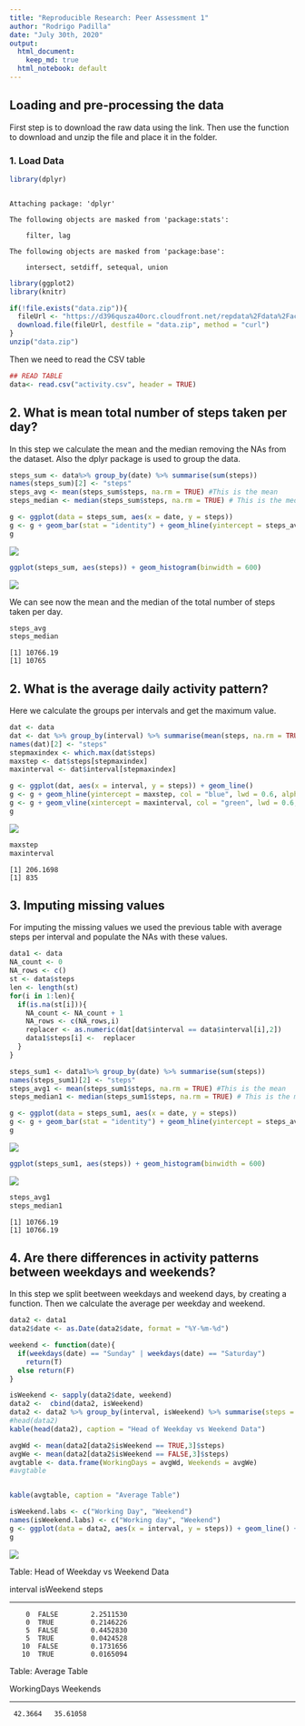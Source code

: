 ```yaml
---
title: "Reproducible Research: Peer Assessment 1"
author: "Rodrigo Padilla"
date: "July 30th, 2020"
output: 
  html_document:
    keep_md: true
  html_notebook: default
---
```





## Loading and pre-processing the data
First step is to download the raw data using the link. Then use the function to download and unzip the file and place it in the folder.

### 1. Load Data

```r
library(dplyr)
```

```

Attaching package: 'dplyr'
```

```
The following objects are masked from 'package:stats':

    filter, lag
```

```
The following objects are masked from 'package:base':

    intersect, setdiff, setequal, union
```

```r
library(ggplot2)
library(knitr)

if(!file.exists("data.zip")){
  fileUrl <- "https://d396qusza40orc.cloudfront.net/repdata%2Fdata%2Factivity.zip"
  download.file(fileUrl, destfile = "data.zip", method = "curl")
}
unzip("data.zip")
```
Then we need to read the CSV table

```r
## READ TABLE
data<- read.csv("activity.csv", header = TRUE)
```

## 2. What is mean total number of steps taken per day?
In this step we calculate the mean and the median removing the NAs from the dataset.
Also the dplyr package is used to group the data.

```r
steps_sum <- data%>% group_by(date) %>% summarise(sum(steps))
names(steps_sum)[2] <- "steps"
steps_avg <- mean(steps_sum$steps, na.rm = TRUE) #This is the mean
steps_median <- median(steps_sum$steps, na.rm = TRUE) # This is the median

g <- ggplot(data = steps_sum, aes(x = date, y = steps)) 
g <- g + geom_bar(stat = "identity") + geom_hline(yintercept = steps_avg, color = "blue")
g
```

![](PA1_template_files/figure-html/unnamed-chunk-3-1.png)<!-- -->

```r
ggplot(steps_sum, aes(steps)) + geom_histogram(binwidth = 600)
```

![](PA1_template_files/figure-html/unnamed-chunk-3-2.png)<!-- -->

We can see now the mean and the median of the total number of steps taken per day.


```r
steps_avg
steps_median
```

```
[1] 10766.19
[1] 10765
```



## 2. What is the average daily activity pattern?
Here we calculate the groups per intervals and get the maximum value.


```r
dat <- data
dat <- dat %>% group_by(interval) %>% summarise(mean(steps, na.rm = TRUE))
names(dat)[2] <- "steps"
stepmaxindex <- which.max(dat$steps)
maxstep <- dat$steps[stepmaxindex]
maxinterval <- dat$interval[stepmaxindex]

g <- ggplot(dat, aes(x = interval, y = steps)) + geom_line()
g <- g + geom_hline(yintercept = maxstep, col = "blue", lwd = 0.6, alpha = 0.5)
g <- g + geom_vline(xintercept = maxinterval, col = "green", lwd = 0.6, alpha = 0.5)
g
```

![](PA1_template_files/figure-html/unnamed-chunk-5-1.png)<!-- -->


```r
maxstep
maxinterval
```

```
[1] 206.1698
[1] 835
```

## 3. Imputing missing values

For imputing the missing values we used the previous table with average steps per interval and populate the NAs with these values.


```r
data1 <- data
NA_count <- 0
NA_rows <- c()
st <- data$steps
len <- length(st)
for(i in 1:len){
  if(is.na(st[i])){
    NA_count <- NA_count + 1
    NA_rows <- c(NA_rows,i)
    replacer <- as.numeric(dat[dat$interval == data$interval[i],2])
    data1$steps[i] <-  replacer
  }
}

steps_sum1 <- data1%>% group_by(date) %>% summarise(sum(steps))
names(steps_sum1)[2] <- "steps"
steps_avg1 <- mean(steps_sum1$steps, na.rm = TRUE) #This is the mean
steps_median1 <- median(steps_sum1$steps, na.rm = TRUE) # This is the median

g <- ggplot(data = steps_sum1, aes(x = date, y = steps)) 
g <- g + geom_bar(stat = "identity") + geom_hline(yintercept = steps_avg1, color = "blue")
g
```

![](PA1_template_files/figure-html/unnamed-chunk-7-1.png)<!-- -->

```r
ggplot(steps_sum1, aes(steps)) + geom_histogram(binwidth = 600)
```

![](PA1_template_files/figure-html/unnamed-chunk-7-2.png)<!-- -->

```r
steps_avg1
steps_median1
```

```
[1] 10766.19
[1] 10766.19
```



## 4. Are there differences in activity patterns between weekdays and weekends?

In this step we split beetween weekdays and weekend days, by creating a function.
Then we calculate the average per weekday and weekend.


```r
data2 <- data1
data2$date <- as.Date(data2$date, format = "%Y-%m-%d")

weekend <- function(date){
  if(weekdays(date) == "Sunday" | weekdays(date) == "Saturday")
    return(T)
  else return(F)
}

isWeekend <- sapply(data2$date, weekend)
data2 <-  cbind(data2, isWeekend)
data2 <- data2 %>% group_by(interval, isWeekend) %>% summarise(steps = mean(steps))
#head(data2)
kable(head(data2), caption = "Head of Weekday vs Weekend Data")

avgWd <- mean(data2[data2$isWeekend == TRUE,3]$steps)
avgWe <- mean(data2[data2$isWeekend == FALSE,3]$steps)
avgtable <- data.frame(WorkingDays = avgWd, Weekends = avgWe)
#avgtable


kable(avgtable, caption = "Average Table")

isWeekend.labs <- c("Working Day", "Weekend")
names(isWeekend.labs) <- c("Working day", "Weekend")
g <- ggplot(data = data2, aes(x = interval, y = steps)) + geom_line() + facet_grid(.~ isWeekend, labeller = label_both)
g
```

![](PA1_template_files/figure-html/unnamed-chunk-8-1.png)<!-- -->

Table: Head of Weekday vs Weekend Data

 interval  isWeekend        steps
---------  ----------  ----------
        0  FALSE        2.2511530
        0  TRUE         0.2146226
        5  FALSE        0.4452830
        5  TRUE         0.0424528
       10  FALSE        0.1731656
       10  TRUE         0.0165094



Table: Average Table

 WorkingDays   Weekends
------------  ---------
     42.3664   35.61058
